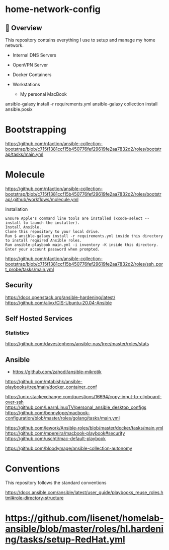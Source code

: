 # home-network-config

## :open_book: Overview
This repository contains everything I use to setup and manage my home network.

* Internal DNS Servers
* OpenVPN Server
* Docker Containers

* Workstations
  - My personal MacBook

ansible-galaxy install -r requirements.yml
ansible-galaxy collection install ansible.posix

# Bootstrapping

https://github.com/nfaction/ansible-collection-bootstrap/blob/c715f1381ccf15b450776fef29619fe2aa7832d2/roles/bootstrap/tasks/main.yml


# Molecule
https://github.com/nfaction/ansible-collection-bootstrap/blob/c715f1381ccf15b450776fef29619fe2aa7832d2/roles/bootstrap/.github/workflows/molecule.yml


Installation

    Ensure Apple's command line tools are installed (xcode-select --install to launch the installer).
    Install Ansible.
    Clone this repository to your local drive.
    Run $ ansible-galaxy install -r requirements.yml inside this directory to install required Ansible roles.
    Run ansible-playbook main.yml -i inventory -K inside this directory. Enter your account password when prompted.

https://github.com/nfaction/ansible-collection-bootstrap/blob/c715f1381ccf15b450776fef29619fe2aa7832d2/roles/ssh_port_probe/tasks/main.yml

## Security

https://docs.openstack.org/ansible-hardening/latest/
https://github.com/alivx/CIS-Ubuntu-20.04-Ansible


## Self Hosted Services

### Statistics
https://github.com/davestephens/ansible-nas/tree/master/roles/stats


## Ansible

- https://github.com/zahodi/ansible-mikrotik

https://github.com/mtabishk/ansible-playbooks/tree/main/docker_container_conf

https://unix.stackexchange.com/questions/16694/copy-input-to-clipboard-over-ssh
https://github.com/LearnLinuxTV/personal_ansible_desktop_configs
https://github.com/bennylope/macbook-configuration/blob/master/roles/golang/tasks/main.yml


https://github.com/lework/Ansible-roles/blob/master/docker/tasks/main.yml
https://github.com/mpereira/macbook-playbook#security
https://github.com/uschti/mac-default-playbook


https://github.com/bloodymage/ansible-collection-autonomy

# Conventions

This repository follows the standard conventions

https://docs.ansible.com/ansible/latest/user_guide/playbooks_reuse_roles.html#role-directory-structure
# https://github.com/lisenet/homelab-ansible/blob/master/roles/hl.hardening/tasks/setup-RedHat.yml
